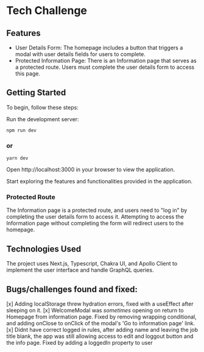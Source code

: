 # Tech Challenge

## Features

- User Details Form: The homepage includes a button that triggers a modal with user details fields for users to complete.
- Protected Information Page: There is an Information page that serves as a protected route. Users must complete the user details form to access this page.

## Getting Started

To begin, follow these steps:

Run the development server:

`npm run dev`

### or

`yarn dev`

Open http://localhost:3000 in your browser to view the application.

Start exploring the features and functionalities provided in the application.

### Protected Route

The Information page is a protected route, and users need to "log in" by completing the user details form to access it. Attempting to access the Information page without completing the form will redirect users to the homepage.

## Technologies Used

The project uses Next.js, Typescript, Chakra UI, and Apollo Client to implement the user interface and handle GraphQL queries.

## Bugs/challenges found and fixed:

[x] Adding localStorage threw hydration errors, fixed with a useEffect after sleeping on it.
[x] WelcomeModal was _sometimes_ opening on return to Homepage from information page. Fixed by removing wrapping conditional, and adding onClose to onClick of the modal's 'Go to information page' link.
[x] Didnt have correct logged in rules, after adding name and leaving the job title blank, the app was still allowing access to edit and loggout button and the info page. Fixed by adding a loggedIn property to user
